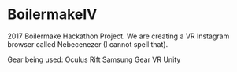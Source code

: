 # BoilermakeIV

2017 Boilermake Hackathon Project. We are creating a VR Instagram browser called Nebecenezer (I cannot spell that).

Gear being used: 
Oculus Rift
Samsung Gear VR
Unity
